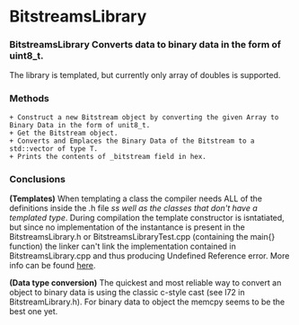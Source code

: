 # BitstreamsLibrary
### BitstreamsLibrary Converts data to binary data in the form of uint8_t. ###
The library is templated, but currently only array of doubles is supported.

### Methods ###
```
+ Construct a new Bitstream object by converting the given Array to Binary Data in the form of unit8_t.
+ Get the Bitstream object.
+ Converts and Emplaces the Binary Data of the Bitstream to a std::vector of type T.
+ Prints the contents of _bitstream field in hex.
```
### Conclusions ###
**(Templates)** When templating a class the compiler needs ALL of the definitions inside the .h file *ss well as the classes that don't have a templated type*. During compilation the template constructor is isntatiated, but since no implementation of the instantance is present in the BitstreamsLibrary.h or BitstreamsLibraryTest.cpp (containing the main{} function) the linker can't link the implementation contained in BitstreamsLibrary.cpp and thus producing Undefined Reference error. More info can be found [here](https://stackoverflow.com/questions/8752837/undefined-reference-to-template-class-constructor).

**(Data type conversion)** The quickest and most reliable way to convert an object to binary data is using the classic c-style cast (see l72 in BitstreamLibrary.h). For binary data to object the memcpy seems to be the best one yet.
